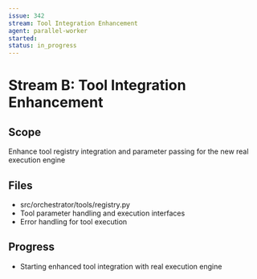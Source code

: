 ```yaml
---
issue: 342  
stream: Tool Integration Enhancement
agent: parallel-worker
started: 
status: in_progress
---
```


# Stream B: Tool Integration Enhancement

## Scope
Enhance tool registry integration and parameter passing for the new real execution engine

## Files
- src/orchestrator/tools/registry.py
- Tool parameter handling and execution interfaces
- Error handling for tool execution

## Progress
- Starting enhanced tool integration with real execution engine
